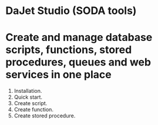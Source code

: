 # DaJet Studio (SODA tools)
# Create and manage database scripts, functions, stored procedures, queues and web services in one place
1. Installation.
2. Quick start.
3. Create script.
4. Create function.
5. Create stored procedure.
